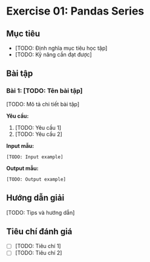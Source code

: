 # Exercise 01: Pandas Series

## Mục tiêu
- [TODO: Định nghĩa mục tiêu học tập]
- [TODO: Kỹ năng cần đạt được]

## Bài tập

### Bài 1: [TODO: Tên bài tập]
[TODO: Mô tả chi tiết bài tập]

**Yêu cầu:**
1. [TODO: Yêu cầu 1]
2. [TODO: Yêu cầu 2]

**Input mẫu:**
```
[TODO: Input example]
```

**Output mẫu:**
```
[TODO: Output example]
```

## Hướng dẫn giải
[TODO: Tips và hướng dẫn]

## Tiêu chí đánh giá
- [ ] [TODO: Tiêu chí 1]
- [ ] [TODO: Tiêu chí 2]
